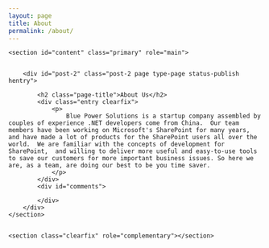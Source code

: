 ```yaml
---
layout: page
title: About
permalink: /about/
---
```


<div id="wrap">

    <section id="content" class="primary" role="main">


        <div id="post-2" class="post-2 page type-page status-publish hentry">

            <h2 class="page-title">About Us</h2>
            <div class="entry clearfix">
                <p>
                    Blue Power Solutions is a startup company assembled by couples of experience .NET developers come from China.  Our team members have been working on Microsoft's SharePoint for many years, and have made a lot of products for the SharePoint users all over the world.  We are familiar with the concepts of development for SharePoint,  and willing to deliver more useful and easy-to-use tools to save our customers for more important business issues. So here we are, as a team, are doing our best to be you time saver.
                </p>
            </div>
            <div id="comments">

            </div>
        </div>
    </section>


    <section class="clearfix" role="complementary"></section>

</div>
